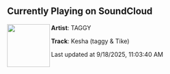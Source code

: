 ## Currently Playing on SoundCloud

[<img align="left" width="100" src="https://i1.sndcdn.com/artworks-l6XfLkyJzpgb7chJ-Gul2Sg-t500x500.jpg">](https://soundcloud.com/steven-mctaggart/kesha-taggy-tike?in=saxurn/sets/cruciform-sliding-technology)

**Artist**: TAGGY 

**Track**: Kesha (taggy & Tike)

Last updated at 9/18/2025, 11:03:40 AM

